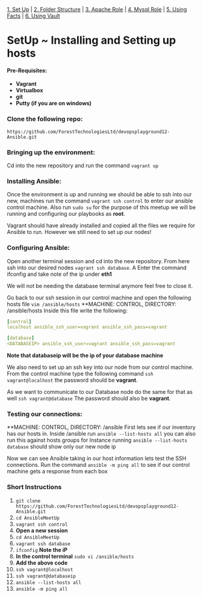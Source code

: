 [1. Set Up](SetUp.md) | [2. Folder Structure](lab-001.md) | [3. Apache Role](lab-002.md) | [4. Mysql Role](lab-003.md) | [5. Using Facts](lab-004.md) | [6. Using Vault](lab-005.md)
# SetUp ~ Installing and Setting up hosts

#### Pre-Requisites:
- __Vagrant__
- __Virtualbox__
- __git__
- __Putty (if you are on windows)__

### Clone the following repo:

`https://github.com/ForestTechnologiesLtd/devopsplayground12-Ansible.git`

### Bringing up the environment:

Cd into the new repository and run the command `vagrant up`

### Installing Ansible:

Once the environment is up and running we should be able to ssh into our new,
machines run the command `vagrant ssh control` to enter our ansible control machine. Also run `sudo su` for the purpose of this meetup we will be running and configuring our playbooks as **root**.

Vagrant should have already installed and copied all the files we require for Ansible to run. However we still need to set up our nodes!

### Configuring Ansible:

Open another terminal session and cd into the new repository. From here ssh into our desired nodes `vagrant ssh database`. A Enter the command ifconfig and take note of the ip under **eth1** 

We will not be needing the database terminal anymore feel free to close it.

Go back to our ssh session in our control machine and open the following hosts file `vim /ansible/hosts` 
**MACHINE: CONTROL, DIRECTORY: /ansible/hosts
Inside this file write the following:

```yaml
[control]
localhost ansible_ssh_user=vagrant ansible_ssh_pass=vagrant

[database]
<DATABASEIP> ansible_ssh_user=vagrant ansible_ssh_pass=vagrant
```
__Note that databaseip will be the ip of your database machine__

We also need to set up an ssh key into our node from our control machine. From
the control machine type the following command `ssh vagrant@localhost`
the password should be **vagrant**.

As we want to communicate to our Database node do the same for that as well 
`ssh vagrant@database`
The password should also be **vagrant**.

### Testing our connections:
**MACHINE: CONTROL, DIRECTORY: /ansible
First lets see if our inventory has our hosts in. Inside /ansible run `ansible
--list-hosts all` you can also run this against hosts groups for Instance
running `ansible --list-hosts database` should show only our new node ip

Now we can see Ansible taking in our host information lets test the SSH
connections. Run the command `ansible -m ping all` to see if our control machine
gets a response from each box

### Short Instructions
1. `git clone https://github.com/ForestTechnologiesLtd/devopsplayground12-Ansible.git`
2. `cd AnsibleMeetUp`
3. `vagrant ssh control`
4. __Open a new session__
5. `cd AnsibleMeetUp`
6. `vagrant ssh database`
5. `ifconfig`  **Note the iP**
6. __In the control terminal__ `sudo vi /ansible/hosts`
7. **Add the above code**
8. `ssh vagrant@localhost`
9. `ssh vagrant@databaseip`
10. `ansible --list-hosts all`
11. `ansible -m ping all`
